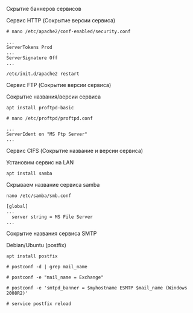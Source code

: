Скрытие баннеров сервисов

Сервис HTTP (Сокрытие версии сервиса)
```
# nano /etc/apache2/conf-enabled/security.conf
```
```
...
ServerTokens Prod
...
ServerSignature Off
...
```
```
/etc/init.d/apache2 restart
```
Сервис FTP (Сокрытие версии сервиса)

Сокрытие названия/версии сервиса
```
apt install proftpd-basic
```
```
# nano /etc/proftpd/proftpd.conf
```
```
...
ServerIdent on "MS Ftp Server"
...
```
Сервис CIFS (Сокрытие название и версии сервиса)

Установим сервис на LAN
```
apt install samba
```

Скрываем название сервиса samba
```
nano /etc/samba/smb.conf
```
```
[global]
...
  server string = MS File Server
...
```
Сокрытие названия сервиса SMTP

Debian/Ubuntu (postfix)

```
apt install postfix
```

```
# postconf -d | grep mail_name

# postconf -e "mail_name = Exchange"

# postconf -e 'smtpd_banner = $myhostname ESMTP $mail_name (Windows 2008R2)'

# service postfix reload
```

